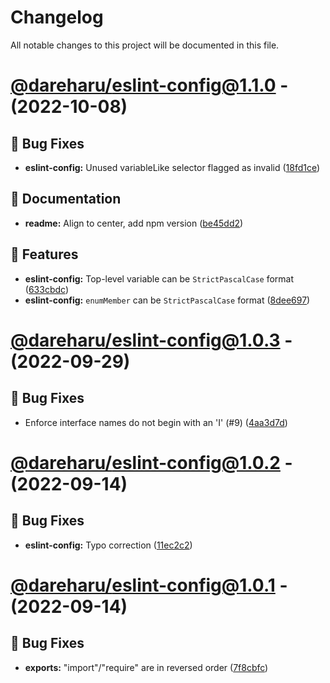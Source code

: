 # Changelog

All notable changes to this project will be documented in this file.

# [@dareharu/eslint-config@1.1.0](https://github.com/dareharu/shareable-configs/compare/@dareharu/eslint-config@1.0.3...@dareharu/eslint-config@1.1.0) - (2022-10-08)

## 🐛 Bug Fixes

- **eslint-config:** Unused variableLike selector flagged as invalid ([18fd1ce](https://github.com/dareharu/shareable-configs/commit/18fd1cecba483a6f846f08386189518508213053))

## 📝 Documentation

- **readme:** Align to center, add npm version ([be45dd2](https://github.com/dareharu/shareable-configs/commit/be45dd2f1790cff08fbe779e8390b1b3acae36cc))

## 🚀 Features

- **eslint-config:** Top-level variable can be `StrictPascalCase` format ([633cbdc](https://github.com/dareharu/shareable-configs/commit/633cbdc10ce199879e3b25ba2cab5d43b29acb4b))
- **eslint-config:** `enumMember` can be `StrictPascalCase` format ([8dee697](https://github.com/dareharu/shareable-configs/commit/8dee6979bbaf6e50226d9d6ae1768c2bf8a1530a))

# [@dareharu/eslint-config@1.0.3](https://github.com/dareharu/shareable-configs/compare/@dareharu/eslint-config@1.0.2...@dareharu/eslint-config@1.0.3) - (2022-09-29)

## 🐛 Bug Fixes

- Enforce interface names do not begin with an 'I' (#9) ([4aa3d7d](https://github.com/dareharu/shareable-configs/commit/4aa3d7d9f17c72219faa9b5520661cd119437587))

# [@dareharu/eslint-config@1.0.2](https://github.com/dareharu/shareable-configs/compare/@dareharu/eslint-config@1.0.1...@dareharu/eslint-config@1.0.2) - (2022-09-14)

## 🐛 Bug Fixes

- **eslint-config:** Typo correction ([11ec2c2](https://github.com/dareharu/shareable-configs/commit/11ec2c269a558a9177ccab738cddf0ffe190a351))

# [@dareharu/eslint-config@1.0.1](https://github.com/dareharu/shareable-configs/tree/@dareharu/eslint-config@1.0.1) - (2022-09-14)

## 🐛 Bug Fixes

- **exports:** "import"/"require" are in reversed order ([7f8cbfc](https://github.com/dareharu/shareable-configs/commit/7f8cbfcf1114aae058cdc94f897407ae863d494d))
